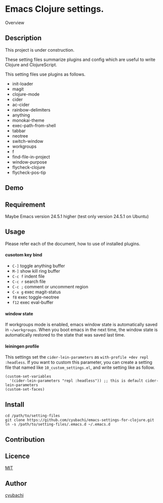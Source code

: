Emacs Clojure settings.
====

Overview

## Description

This project is under construction.

These setting files summarize plugins and config which are useful to write Clojure and ClojureScript.

This setting files use plugins as follows.

* init-loader
* magit
* clojure-mode
* cider
* ac-cider
* rainbow-delimiters
* anything
* monokai-theme
* exec-path-from-shell
* tabbar
* neotree
* switch-window
* workgroups
* f
* find-file-in-project
* window-purpose
* flycheck-clojure
* flycheck-pos-tip

## Demo

## Requirement

Maybe Emacs version 24.5.1 higher (test only version 24.5.1 on Ubuntu)

## Usage

Please refer each of the document, how to use of installed plugins.

#### cusotom key bind

* `C-]` toggle anything buffer
* `M-]` show kill ring buffer
* `C-c f` indent file
* `C-c r` search file
* `C-c ;` comment or uncomment region
* `C-x g` exec magit-status
* `f8` exec toggle-neotree
* `f12` exec eval-buffer

#### window state

If workgroups mode is enabled, emacs window state is automatically saved in `~/workgroups`.
When you boot emacs in the next time, the window state is automatically restored to the state that was saved last time.

#### leiningen profile

This settings set the `cider-lein-parameters` as `with-profile +dev repl :headless`.
If you want to custom this parameter, you can create a setting file that named like `10_custom_settings.el`,
and write setting like as follow.

```
(custom-set-variables
  '(cider-lein-parameters "repl :headless")) ;; this is default cider-lein-parameters
(custom-set-faces)
```

#### 

## Install

```
cd /path/to/setting-files
git clone https://github.com/cyubachi/emacs-settings-for-clojure.git
ln -s /path/to/setting-files/.emacs.d ~/.emacs.d
```

## Contribution

## Licence

[MIT](https://github.com/tcnksm/tool/blob/master/LICENCE)

## Author

[cyubachi](https://github.com/cyubachi)